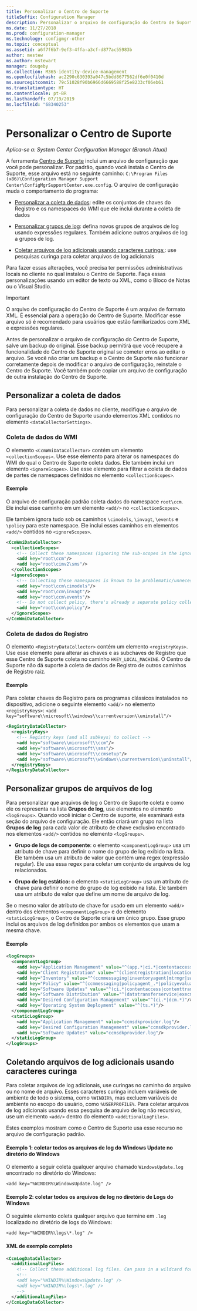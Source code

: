 ```yaml
---
title: Personalizar o Centro de Suporte
titleSuffix: Configuration Manager
description: Personalizar o arquivo de configuração do Centro de Suporte.
ms.date: 11/27/2018
ms.prod: configuration-manager
ms.technology: configmgr-other
ms.topic: conceptual
ms.assetid: a6f7f6b7-9ef3-4ffa-a3cf-d877ac55983b
author: mestew
ms.author: mstewart
manager: dougeby
ms.collection: M365-identity-device-management
ms.openlocfilehash: ac2290c630393a047c5bdd8677562df6e0f0410d
ms.sourcegitcommit: 79c51028f90b6966d6669588f25e8233cf06eb61
ms.translationtype: HT
ms.contentlocale: pt-BR
ms.lasthandoff: 07/19/2019
ms.locfileid: "68340253"
---
```

# <a name="customize-support-center"></a>Personalizar o Centro de Suporte

*Aplica-se a: System Center Configuration Manager (Branch Atual)*

A ferramenta [Centro de Suporte](/sccm/core/support/support-center) inclui um arquivo de configuração que você pode personalizar. Por padrão, quando você instala o Centro de Suporte, esse arquivo está no seguinte caminho: `C:\Program Files (x86)\Configuration Manager Support Center\ConfigMgrSupportCenter.exe.config`. O arquivo de configuração muda o comportamento do programa:

- [Personalizar a coleta de dados](#bkmk_datacoll): edite os conjuntos de chaves do Registro e os namespaces do WMI que ele inclui durante a coleta de dados  

- [Personalizar grupos de log](#bkmk_loggroups): defina novos grupos de arquivos de log usando expressões regulares. Também adicione outros arquivos de log a grupos de log.  

- [Coletar arquivos de log adicionais usando caracteres curinga:](#bkmk_wildcards): use pesquisas curinga para coletar arquivos de log adicionais  

Para fazer essas alterações, você precisa ter permissões administrativas locais no cliente no qual instalou o Centro de Suporte. Faça essas personalizações usando um editor de texto ou XML, como o Bloco de Notas ou o Visual Studio.

> [!Important]  
> O arquivo de configuração do Centro de Suporte é um arquivo de formato XML. É essencial para a operação do Centro de Suporte. Modificar esse arquivo só é recomendado para usuários que estão familiarizados com XML e expressões regulares.  

Antes de personalizar o arquivo de configuração do Centro de Suporte, salve um backup do original. Esse backup permitirá que você recupere a funcionalidade do Centro de Suporte original se cometer erros ao editar o arquivo. Se você não criar um backup e o Centro de Suporte não funcionar corretamente depois de modificar o arquivo de configuração, reinstale o Centro de Suporte. Você também pode copiar um arquivo de configuração de outra instalação do Centro de Suporte.



## <a name="bkmk_datacoll"></a> Personalizar a coleta de dados

Para personalizar a coleta de dados no cliente, modifique o arquivo de configuração do Centro de Suporte usando elementos XML contidos no elemento `<dataCollectorSettings>`.


### <a name="wmi-data-collection"></a>Coleta de dados do WMI

O elemento `<CcmWmiDataCollector>` contém um elemento `<collectionScopes>`. Use esse elemento para alterar os namespaces do WMI do qual o Centro de Suporte coleta dados. Ele também inclui um elemento `<ignoreScopes>`. Use esse elemento para filtrar a coleta de dados de partes de namespaces definidos no elemento `<collectionScopes>`.  
    
#### <a name="example"></a>Exemplo
O arquivo de configuração padrão coleta dados do namespace `root\ccm`. Ele inclui esse caminho em um elemento `<add/>` no `<collectionScopes>`. 

Ele também ignora tudo sob os caminhos `\cimodels`, `\invagt`, `\events` e `\policy` para este namespace. Ele inclui esses caminhos em elementos `<add/>` contidos no `<ignoreScopes>`.

```XML
<CcmWmiDataCollector>
  <collectionScopes>
    <!-- Collect these namespaces (ignoring the sub-scopes in the ignoreScopes block) -->
    <add key="root\ccm"/>
    <add key="root\cimv2\sms"/>
  </collectionScopes>
  <ignoreScopes>
    <!-- Collecting these namespaces is known to be problematic/unnecessary -->
    <add key="root\ccm\cimodels"/>
    <add key="root\ccm\invagt"/>
    <add key="root\ccm\events"/>
    <!-- Do not collect policy, there's already a separate policy collector.-->
    <add key="root\ccm\policy"/>
  </ignoreScopes>
</CcmWmiDataCollector>
```


### <a name="registry-data-collection"></a>Coleta de dados do Registro

O elemento `<RegistryDataCollector>` contém um elemento `<registryKeys>`. Use esse elemento para alterar as chaves e as subchaves de Registro que esse Centro de Suporte coleta no caminho `HKEY_LOCAL_MACHINE`. O Centro de Suporte não dá suporte à coleta de dados de Registro de outros caminhos de Registro raiz.

#### <a name="example"></a>Exemplo
Para coletar chaves do Registro para os programas clássicos instalados no dispositivo, adicione o seguinte elemento `<add/>` no elemento `<registryKeys>`: `<add key="software\\microsoft\\windows\\currentversion\\uninstall"/>`

```XML
<RegistryDataCollector>
  <registryKeys>
    <!-- Registry keys (and all subkeys) to collect -->
    <add key="software\\microsoft\\ccm"/>
    <add key="software\\microsoft\\sms"/>
    <add key="software\\microsoft\\ccmsetup"/>
    <add key="software\\microsoft\\windows\\currentversion\\uninstall"/>
  </registryKeys>
</RegistryDataCollector>
```



## <a name="bkmk_loggroups"></a> Personalizar grupos de arquivos de log

Para personalizar que arquivos de log o Centro de Suporte coleta e como ele os representa na lista **Grupos de log**, use elementos no elemento `<logGroups>`. Quando você iniciar o Centro de suporte, ele examinará esta seção do arquivo de configuração. Ele então criará um grupo na lista **Grupos de log** para cada valor de atributo de chave exclusivo encontrado nos elementos `<add/>` contidos no elemento `<logGroups>`.

- **Grupo de logs de componente**: o elemento `<componentLogGroup>` usa um atributo de chave para definir o nome do grupo de log exibido na lista. Ele também usa um atributo de valor que contém uma regex (expressão regular). Ele usa essa regex para coletar um conjunto de arquivos de log relacionados.  

- **Grupo de log estático:** o elemento `<staticLogGroup>` usa um atributo de chave para definir o nome do grupo de log exibido na lista. Ele também usa um atributo de valor que define um nome de arquivo de log.  

Se o mesmo valor de atributo de chave for usado em um elemento `<add/>` dentro dos elementos `<componentLogGroup>` e do elemento `<staticLogGroup>`, o Centro de Suporte criará um único grupo. Esse grupo inclui os arquivos de log definidos por ambos os elementos que usam a mesma chave.

#### <a name="example"></a>Exemplo
```XML
<logGroups>
  <componentLogGroup>
    <add key="Application Management" value="^(app.*|ci.*|contentaccess|contenttransfermanager|datatransferservice|dcm.*|execmgr.*|UserAffinity.*|.*Handler$|.*Provider$)"/>
    <add key="Client Registration" value="^(clientregistration|locationservices|ccmmessaging|ccmexec)"/>
    <add key="Inventory" value="^(ccmmessaging|inventoryagent|mtrmgr|swmtrreportgen|virtualapp|mtr.*|filesystemfile)"/>
    <add key="Policy" value="^(ccmmessaging|policyagent_.*|policyevaluator_.*)"/>
    <add key="Software Updates" value="^(ci.*|contentaccess|contenttransfermanager|datatransferservice|dcm.*|update.*|wuahandler|xmlstore|scanagent)"/>
    <add key="Software Distribution" value="^(datatransferservice|execmgr.*|contenttransfermanager|locationservices|contentaccess|filebits)"/>
    <add key="Desired Configuration Management" value="^(ci.*|dcm.*)"/>
    <add key="Operating System Deployment" value="^(ts.*)"/>
  </componentLogGroup>
  <staticLogGroup>
    <add key="Application Management" value="ccmsdkprovider.log"/>
    <add key="Desired Configuration Management" value="ccmsdkprovider.log"/>
    <add key="Software Updates" value="ccmsdkprovider.log"/>
  </staticLogGroup>
</logGroups>
```



## <a name="bkmk_wildcards"></a> Coletando arquivos de log adicionais usando caracteres curinga

Para coletar arquivos de log adicionais, use curingas no caminho do arquivo ou no nome de arquivo. Esses caracteres curinga incluem variáveis de ambiente de todo o sistema, como `%WINDIR%`, mas excluem variáveis de ambiente no escopo do usuário, como `%USERPROFILE%`. Para coletar arquivos de log adicionais usando essa pesquisa de arquivo de log não recursivo, use um elemento `<add/>` dentro do elemento `<additionalLogFiles>`. 

Estes exemplos mostram como o Centro de Suporte usa esse recurso no arquivo de configuração padrão.

#### <a name="example-1-collect-all-windows-update-log-files-in-the-windows-directory"></a>Exemplo 1: coletar todos os arquivos de log do Windows Update no diretório do Windows
O elemento a seguir coleta qualquer arquivo chamado `WindowsUpdate.log` encontrado no diretório do Windows: 

`<add key="%WINDIR%\WindowsUpdate.log" />`

#### <a name="example-2-collect-all-log-files-in-the-windows-logs-directory"></a>Exemplo 2: coletar todos os arquivos de log no diretório de Logs do Windows
O seguinte elemento coleta qualquer arquivo que termine em `.log` localizado no diretório de logs do Windows: 

`<add key="%WINDIR%\logs\*.log" />`

#### <a name="full-example-xml"></a>XML de exemplo completo
```XML
<CcmLogDataCollector>
  <additionalLogFiles>
    <!-- Collect these additional log files. Can pass in a wildcard for the filename. System variables are also supported. -->
    <!--
    <add key="%WINDIR%\WindowsUpdate.log" />
    <add key="%WINDIR%\logs\*.log" />
    -->
  </additionalLogFiles>
</CcmLogDataCollector>
```
